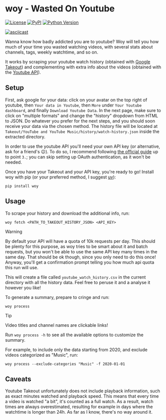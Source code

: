 # woy - Wasted On Youtube

[![License](https://img.shields.io/pypi/l/woy.svg?color=green)](https://github.com/brisvag/woy/raw/main/LICENSE)
[![PyPI](https://img.shields.io/pypi/v/woy.svg?color=green)](https://pypi.org/project/woy)
[![Python Version](https://img.shields.io/pypi/pyversions/woy.svg?color=green)](https://python.org)

[![asciicast](https://asciinema.org/a/A8QR33m8LjbkkrD20a6c1ox8B.svg)](https://asciinema.org/a/A8QR33m8LjbkkrD20a6c1ox8B)

Wanna know how badly addicted you are to youtube? Woy will tell you how much of your time you wasted watching videos, with several stats about channels, tags, weekly watchtime, and so on.

It works by scraping your youtube watch history (obtained with [Google Takeout](https://takeout.google.com/)) and complementing with extra info about the videos (obtained with the [Youtube API](https://developers.google.com/youtube/v3)).

## Setup

First, ask google for your data: click on your avatar on the top right of youtube, then `Your data in Youtube`, then `More` under `Your Youtube dashboard`, and finally `Download Youtube Data`. In the next page, make sure to click on "multiple formats" and change the "history" dropdown from HTML to JSON. Do whatever you prefer for the next steps, and you should soon receive your data via the chosen method. The history file will be located at `Takeout/YouTube and YouTube Music/history/watch-history.json` inside the extracted directory.

In order to use the youtube API you'll need your own API key (or alternative, ask for a friend's 😉). To do so, I recommend following [the official guide](https://developers.google.com/youtube/v3/getting-started) up to point `3.`; you can skip setting up OAuth authentication, as it won't be needed.

Once you have your Takeout and your API key, you're ready to go! Install woy with pip (or your preferred method, I suggest [uv](https://docs.astral.sh/uv/)):

```
pip install woy
```

## Usage

To scrape your history and download the additional info, run:

```
woy fetch <PATH_TO_TAKEOUT_HISTORY_JSON> <API_KEY>
```

> [!WARNING]
> By default your API will have a quota of 10k requests per day. This should be plenty for this purpose, as woy tries to be smart about it and batch requests, but you won't be able to use the same API key many times in the same day. That should be ok though, since you only need to do this once! Anyway, you'll get a confirmation prompt telling you how much api quota this run will use.

This will create a file called `youtube_watch_history.csv` in the current directory with all the history data. Feel free to peruse it and a analyse it however you like!

To generate a summary, prepare to cringe and run:
```
woy process
```

> [!TIP]
> Video titles and channel names are clickable links!

Run `woy process -h` to see all the available options to customize the summary.

For example, to include only the data starting from 2020, and exclude videos categorized as "Music", run:

```
woy process --exclude-categories "Music" -f 2020-01-01
```

## Caveats

Youtube Takeout unfortunately does not include playback information, such as exact minutes watched and playback speed. This means that every time a video is watched "a bit", it's counted as a full watch. As a result, watch times are always overestimated, resulting for example in days where the watchtime is longer than 24h. As far as I know, there's no way around it.
